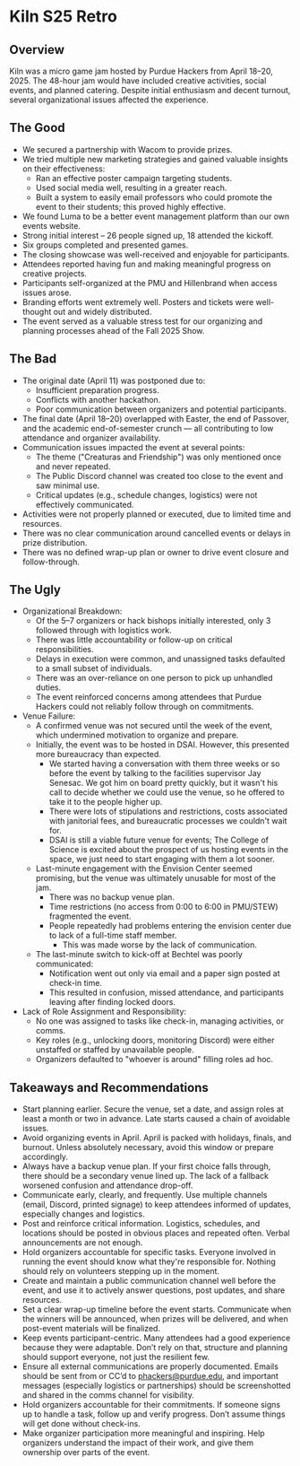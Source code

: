 # Kiln S25 Retro

## Overview

Kiln was a micro game jam hosted by Purdue Hackers from April 18–20, 2025. The 48-hour jam would have included creative activities, social events, and planned catering. Despite initial enthusiasm and decent turnout, several organizational issues affected the experience.

## The Good

- We secured a partnership with Wacom to provide prizes.
- We tried multiple new marketing strategies and gained valuable insights on their effectiveness:
  - Ran an effective poster campaign targeting students.
  - Used social media well, resulting in a greater reach.
  - Built a system to easily email professors who could promote the event to their students; this proved highly effective.
- We found Luma to be a better event management platform than our own events website. 
- Strong initial interest – 26 people signed up, 18 attended the kickoff.
- Six groups completed and presented games.
- The closing showcase was well-received and enjoyable for participants.
- Attendees reported having fun and making meaningful progress on creative projects.
- Participants self-organized at the PMU and Hillenbrand when access issues arose.
- Branding efforts went extremely well. Posters and tickets were well-thought out and widely distributed.
- The event served as a valuable stress test for our organizing and planning processes ahead of the Fall 2025 Show.

## The Bad

- The original date (April 11) was postponed due to:
  - Insufficient preparation progress.
  - Conflicts with another hackathon.
  - Poor communication between organizers and potential participants.
- The final date (April 18–20) overlapped with Easter, the end of Passover, and the academic end-of-semester crunch — all contributing to low attendance and organizer availability.
- Communication issues impacted the event at several points:
  - The theme ("Creaturas and Friendship") was only mentioned once and never repeated.
  - The Public Discord channel was created too close to the event and saw minimal use.
  - Critical updates (e.g., schedule changes, logistics) were not effectively communicated.
- Activities were not properly planned or executed, due to limited time and resources.
- There was no clear communication around cancelled events or delays in prize distribution. 
- There was no defined wrap-up plan or owner to drive event closure and follow-through.

## The Ugly

- Organizational Breakdown:
  - Of the 5–7 organizers or hack bishops initially interested, only 3 followed through with logistics work.
  - There was little accountability or follow-up on critical responsibilities.
  - Delays in execution were common, and unassigned tasks defaulted to a small subset of individuals.
  - There was an over-reliance on one person to pick up unhandled duties.
  - The event reinforced concerns among attendees that Purdue Hackers could not reliably follow through on commitments.
- Venue Failure:
  - A confirmed venue was not secured until the week of the event, which undermined motivation to organize and prepare. 
  - Initially, the event was to be hosted in DSAI. However, this presented more bureaucracy than expected.
    - We started having a conversation with them three weeks or so before the event by talking to the facilities supervisor Jay Senesac. We got him on board pretty quickly, but it wasn't his call to decide whether we could use the venue, so he offered to take it to the people higher up. 
    - There were lots of stipulations and restrictions, costs associated with janitorial fees, and bureaucratic processes we couldn't wait for.
    - DSAI is still a viable future venue for events; The College of Science is excited about the prospect of us hosting events in the space, we just need to start engaging with them a lot sooner.
  - Last-minute engagement with the Envision Center seemed promising, but the venue was ultimately unusable for most of the jam. 
    - There was no backup venue plan.
    - Time restrictions (no access from 0:00 to 6:00 in PMU/STEW) fragmented the event.
    - People repeatedly had problems entering the envision center due to lack of a full-time staff member.
      - This was made worse by the lack of communication. 
  - The last-minute switch to kick-off at Bechtel was poorly communicated:
    - Notification went out only via email and a paper sign posted at check-in time.
    - This resulted in confusion, missed attendance, and participants leaving after finding locked doors.
- Lack of Role Assignment and Responsibility:
  - No one was assigned to tasks like check-in, managing activities, or comms. 
  - Key roles (e.g., unlocking doors, monitoring Discord) were either unstaffed or staffed by unavailable people. 
  - Organizers defaulted to "whoever is around" filling roles ad hoc.

## Takeaways and Recommendations

- Start planning earlier. Secure the venue, set a date, and assign roles at least a month or two in advance. Late starts caused a chain of avoidable issues.
- Avoid organizing events in April. April is packed with holidays, finals, and burnout. Unless absolutely necessary, avoid this window or prepare accordingly.
- Always have a backup venue plan. If your first choice falls through, there should be a secondary venue lined up. The lack of a fallback worsened confusion and attendance drop-off.
- Communicate early, clearly, and frequently. Use multiple channels (email, Discord, printed signage) to keep attendees informed of updates, especially changes and logistics.
- Post and reinforce critical information. Logistics, schedules, and locations should be posted in obvious places and repeated often. Verbal announcements are not enough.
- Hold organizers accountable for specific tasks. Everyone involved in running the event should know what they're responsible for. Nothing should rely on volunteers stepping up in the moment.
- Create and maintain a public communication channel well before the event, and use it to actively answer questions, post updates, and share resources.
- Set a clear wrap-up timeline before the event starts. Communicate when the winners will be announced, when prizes will be delivered, and when post-event materials will be finalized.
- Keep events participant-centric. Many attendees had a good experience because they were adaptable. Don’t rely on that, structure and planning should support everyone, not just the resilient few.
- Ensure all external communications are properly documented. Emails should be sent from or CC’d to phackers@purdue.edu, and important messages (especially logistics or partnerships) should be screenshotted and shared in the comms channel for visibility.
- Hold organizers accountable for their commitments. If someone signs up to handle a task, follow up and verify progress. Don’t assume things will get done without check-ins.
- Make organizer participation more meaningful and inspiring. Help organizers understand the impact of their work, and give them ownership over parts of the event.
